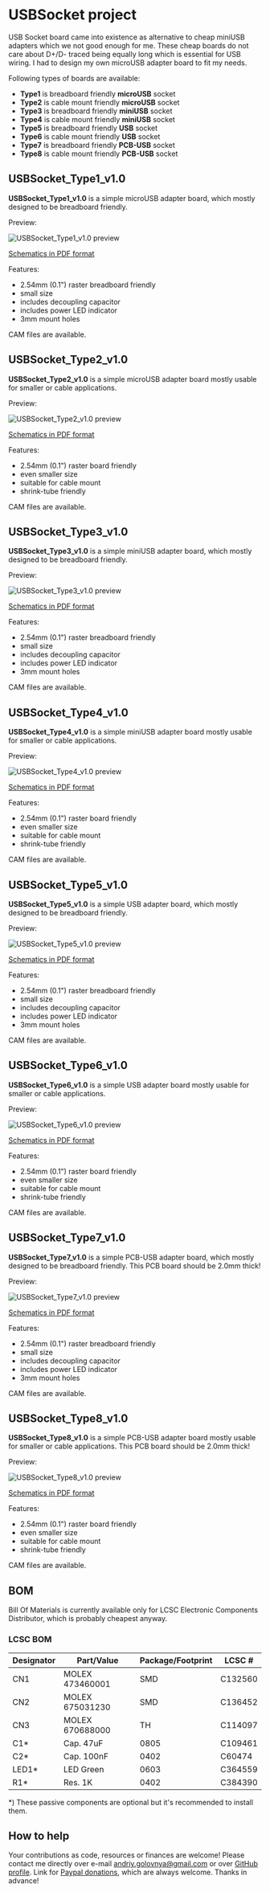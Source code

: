 # USBSocket project

USB Socket board came into existence as alternative to cheap miniUSB adapters which we not good enough for me.
These cheap boards do not care about D+/D- traced being equally long which is essential for USB wiring.
I had to design my own microUSB adapter board to fit my needs.

Following types of boards are available:

- **Type1** is breadboard friendly **microUSB** socket
- **Type2** is cable mount friendly **microUSB** socket
- **Type3** is breadboard friendly **miniUSB** socket
- **Type4** is cable mount friendly **miniUSB** socket
- **Type5** is breadboard friendly **USB** socket
- **Type6** is cable mount friendly **USB** socket
- **Type7** is breadboard friendly **PCB-USB** socket
- **Type8** is cable mount friendly **PCB-USB** socket

## USBSocket_Type1_v1.0

**USBSocket_Type1_v1.0** is a simple microUSB adapter board, which mostly designed to be breadboard friendly.

Preview:

![USBSocket_Type1_v1.0 preview](USBSocket_Type1_v1.0.png)

[Schematics in PDF format](USBSocket_Type1_v1.0.pdf)

Features:

- 2.54mm (0.1") raster breadboard friendly
- small size
- includes decoupling capacitor
- includes power LED indicator
- 3mm mount holes

CAM files are available.

## USBSocket_Type2_v1.0

**USBSocket_Type2_v1.0** is a simple microUSB adapter board mostly usable for smaller or cable applications.

Preview:

![USBSocket_Type2_v1.0 preview](USBSocket_Type2_v1.0.png)

[Schematics in PDF format](USBSocket_Type2_v1.0.pdf)

Features:

- 2.54mm (0.1") raster board friendly
- even smaller size
- suitable for cable mount
- shrink-tube friendly

CAM files are available.

## USBSocket_Type3_v1.0

**USBSocket_Type3_v1.0** is a simple miniUSB adapter board, which mostly designed to be breadboard friendly.

Preview:

![USBSocket_Type3_v1.0 preview](USBSocket_Type3_v1.0.png)

[Schematics in PDF format](USBSocket_Type3_v1.0.pdf)

Features:

- 2.54mm (0.1") raster breadboard friendly
- small size
- includes decoupling capacitor
- includes power LED indicator
- 3mm mount holes

CAM files are available.

## USBSocket_Type4_v1.0

**USBSocket_Type4_v1.0** is a simple miniUSB adapter board mostly usable for smaller or cable applications.

Preview:

![USBSocket_Type4_v1.0 preview](USBSocket_Type4_v1.0.png)

[Schematics in PDF format](USBSocket_Type4_v1.0.pdf)

Features:

- 2.54mm (0.1") raster board friendly
- even smaller size
- suitable for cable mount
- shrink-tube friendly

CAM files are available.

## USBSocket_Type5_v1.0

**USBSocket_Type5_v1.0** is a simple USB adapter board, which mostly designed to be breadboard friendly.

Preview:

![USBSocket_Type5_v1.0 preview](USBSocket_Type5_v1.0.png)

[Schematics in PDF format](USBSocket_Type5_v1.0.pdf)

Features:

- 2.54mm (0.1") raster breadboard friendly
- small size
- includes decoupling capacitor
- includes power LED indicator
- 3mm mount holes

CAM files are available.

## USBSocket_Type6_v1.0

**USBSocket_Type6_v1.0** is a simple USB adapter board mostly usable for smaller or cable applications.

Preview:

![USBSocket_Type6_v1.0 preview](USBSocket_Type6_v1.0.png)

[Schematics in PDF format](USBSocket_Type6_v1.0.pdf)

Features:

- 2.54mm (0.1") raster board friendly
- even smaller size
- suitable for cable mount
- shrink-tube friendly

CAM files are available.

## USBSocket_Type7_v1.0

**USBSocket_Type7_v1.0** is a simple PCB-USB adapter board, which mostly designed to be breadboard friendly.
This PCB board should be 2.0mm thick!

Preview:

![USBSocket_Type7_v1.0 preview](USBSocket_Type7_v1.0.png)

[Schematics in PDF format](USBSocket_Type7_v1.0.pdf)

Features:

- 2.54mm (0.1") raster breadboard friendly
- small size
- includes decoupling capacitor
- includes power LED indicator
- 3mm mount holes

CAM files are available.

## USBSocket_Type8_v1.0

**USBSocket_Type8_v1.0** is a simple PCB-USB adapter board mostly usable for smaller or cable applications.
This PCB board should be 2.0mm thick!

Preview:

![USBSocket_Type8_v1.0 preview](USBSocket_Type8_v1.0.png)

[Schematics in PDF format](USBSocket_Type8_v1.0.pdf)

Features:

- 2.54mm (0.1") raster board friendly
- even smaller size
- suitable for cable mount
- shrink-tube friendly

CAM files are available.

## BOM

Bill Of Materials is currently available only for LCSC Electronic Components Distributor, which is probably cheapest anyway.

### LCSC BOM

|Designator  |Part/Value      |Package/Footprint    |LCSC #  |
|------------|----------------|---------------------|--------|
|CN1         |MOLEX 473460001 |SMD                  |C132560 |
|CN2         |MOLEX 675031230 |SMD                  |C136452 |
|CN3         |MOLEX 670688000 |TH                   |C114097 |
|C1\*        |Cap. 47uF       |0805                 |C109461 |
|C2\*        |Cap. 100nF      |0402                 |C60474  |
|LED1\*      |LED Green       |0603                 |C364559 |
|R1\*        |Res. 1K         |0402                 |C384390 |

\*) These passive components are optional but it's recommended to install them.

## How to help

Your contributions as code, resources or finances are welcome!
Please contact me directly over e-mail andriy.golovnya@gmail.com or over [GitHub profile](https://github.com/red-scorp).
Link for [Paypal donations](http://paypal.me/redscorp), which are always welcome.
Thanks in advance!
